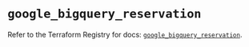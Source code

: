 # `google_bigquery_reservation`

Refer to the Terraform Registry for docs: [`google_bigquery_reservation`](https://registry.terraform.io/providers/hashicorp/google/5.45.2/docs/resources/bigquery_reservation).
